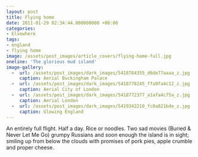```yaml
---
layout: post
title: Flying home
date: 2011-01-29 02:34:44.000000000 +08:00
categories:
- Elsewhere
tags:
- england
- flying home
image: /assets/post_images/article_covers/flying-home-full.jpg
oneline: 'The glorious mud island'
image-gallery:
  -  url: /assets/post_images/dark_images/5418784355_d6de77aaaa_z.jpg
     caption: Aerial Buckingham Palace
  -  url: /assets/post_images/dark_images/5418778245_ffa9fa4c12_z.jpg
     caption: Aerial City of London
  -  url: /assets/post_images/dark_images/5418772377_a1afa4c75a_z.jpg
     caption: Aerial London
  -  url: /assets/post_images/dark_images/5419342210_fc0a821bde_z.jpg
     caption: Glowing England
---
```

An entirely full flight. Half a day. Rice or noodles. Two sad movies (Buried & Never Let Me Go) grumpy Russians and soon enough the island is in sight; smiling up from below the clouds with promises of pork pies, apple crumble and proper cheese.

